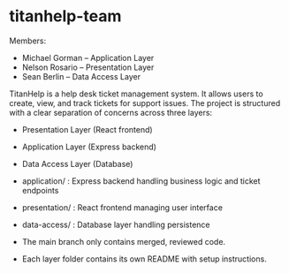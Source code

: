 # titanhelp-team
Members:
- Michael Gorman – Application Layer
- Nelson Rosario – Presentation Layer
- Sean Berlin – Data Access Layer

TitanHelp is a help desk ticket management system. 
It allows users to create, view, and track tickets for support issues. 
The project is structured with a clear separation of concerns across three layers:
- Presentation Layer (React frontend)
- Application Layer (Express backend)
- Data Access Layer (Database)
  
- application/   : Express backend handling business logic and ticket endpoints
- presentation/  : React frontend managing user interface
- data-access/   : Database layer handling persistence

- The main branch only contains merged, reviewed code.
- Each layer folder contains its own README with setup instructions.
